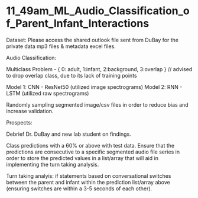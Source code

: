 # 11_49am_ML_Audio_Classification_of_Parent_Infant_Interactions

Dataset: Please access the shared outlook file sent from DuBay for the private data mp3 files & metadata excel files.

Audio Classification: 

Multiclass Problem - { 0: adult, 1:infant, 2:background, 3:overlap } // advised to drop overlap class, due to its lack of training points

Model 1: CNN - ResNet50 (utilized image spectrograms)
Model 2: RNN - LSTM (utilized raw spectrograms)

Randomly sampling segmented image/csv files in order to reduce bias and increase validation.

Prospects:

Debrief Dr. DuBay and new lab student on findings.

Class predictions with a 60% or above with test data. Ensure that the predictions are consecutive to a specific segmented audio file series in order to store the predicted values in a list/array that will aid in implementing the turn taking analysis.

Turn taking analyis: if statements based on conversational switches between the parent and infant within the prediction list/array above (ensuring switches are within a 3-5 seconds of each other).
